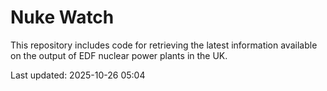 # Nuke Watch

This repository includes code for retrieving the latest information available on the output of EDF nuclear power plants in the UK.

Last updated: 2025-10-26 05:04